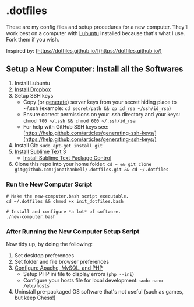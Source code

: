 # .dotfiles

These are my config files and setup procedures for a new computer. They'll work best on a computer with [Lubuntu](http://lubuntu.net/) installed because that's what I use. Fork them if you wish.

Inspired by: [https://dotfiles.github.io/](https://dotfiles.github.io/)

## Setup a New Computer: Install all the Softwares

1. Install Lubuntu
1. [Install Dropbox](https://www.linuxbabe.com/cloud-storage/install-dropbox-ubuntu-16-04)
1. Setup SSH keys
    - Copy (or [generate](https://help.github.com/articles/generating-ssh-keys/)) server keys from your secret hiding place to ~/.ssh (example: ```cd secret/path && cp id_rsa ~/ssh/id_rsa```)
    - Ensure correct permissions on your .ssh directory and your keys: ```chmod 700 ~/.ssh && chmod 600 ~/.ssh/id_rsa```
    - For help with GitHub SSH keys see: [https://help.github.com/articles/generating-ssh-keys/](https://help.github.com/articles/generating-ssh-keys/)
1. Install Git: ```sudo apt-get install git```
1. [Install Sublime Text 3](https://www.google.ca/search?q=install+sublime+text+3+ubuntu)
    - [Install Sublime Text Package Control](https://packagecontrol.io/installation)
1. Clone this repo into your home folder: ```cd ~ && git clone git@github.com:jonathanbell/.dotfiles.git && cd ~/.dotfiles```

### Run the New Computer Script

```
# Make the new-computer.bash script executable.
cd ~/.dotfiles && chmod +x init_dotfiles.bash

# Install and configure *a lot* of software.
./new-computer.bash
```

### After Running the New Computer Setup Script

Now tidy up, by doing the following:

1. Set desktop preferences
1. Set folder and file browser preferences
1. [Configure Apache, MySQL, and PHP](https://www.digitalocean.com/community/tutorials/how-to-install-linux-apache-mysql-php-lamp-stack-on-ubuntu-16-04)
    - Setup PHP ini file to display errors (```php --ini```)
    - Configure your hosts file for local development: ```sudo nano /etc/hosts```
1. Uninstall pre-packaged OS software that's not useful (such as games, but keep Chess!)
